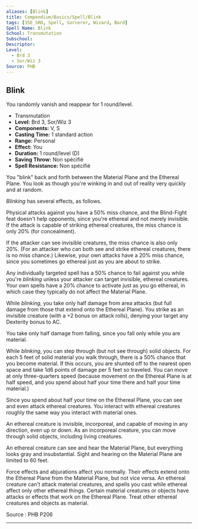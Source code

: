 ```yaml
---
aliases: [Blink]
title: Compendium/Basics/Spell/Blink
tags: [35E_SRD, Spell, Sorcerer, Wizard, Bard]
Spell Name: Blink
School: Transmutation
Subschool: 
Descriptor: 
Level:
  - Brd 3
  - Sor/Wiz 3
Source: PHB
---
```



## Blink

You randomly vanish and reappear for 1 round/level.

*   Transmutation
*   **Level:** Brd 3, Sor/Wiz 3
*   **Components:** V, S
*   **Casting Time:** 1 standard action
*   **Range:** Personal
*   **Effect:** You
*   **Duration:** 1 round/level (D)
*   **Saving Throw:** Non spécifié
*   **Spell Resistance:** Non spécifié

<p>You "blink" back and forth between the Material Plane and the Ethereal Plane. You look as though you're winking in and out of reality very quickly and at random.</p><p><i>Blinking</i> has several effects, as follows.</p><p>Physical attacks against you have a 50% miss chance, and the Blind-Fight feat doesn't help opponents, since you're ethereal and not merely invisible. If the attack is capable of striking ethereal creatures, the miss chance is only 20% (for concealment).</p><p>If the attacker can see invisible creatures, the miss chance is also only 20%. (For an attacker who can both see and strike ethereal creatures, there is no miss chance.) Likewise, your own attacks have a 20% miss chance, since you sometimes go ethereal just as you are about to strike.</p><p>Any individually targeted spell has a 50% chance to fail against you while you're <i>blinking</i> unless your attacker can target invisible, ethereal creatures. Your own spells have a 20% chance to activate just as you go ethereal, in which case they typically do not affect the Material Plane.</p><p>While <i>blinking</i>, you take only half damage from area attacks (but full damage from those that extend onto the Ethereal Plane). You strike as an invisible creature (with a +2 bonus on attack rolls), denying your target any Dexterity bonus to AC.</p><p>You take only half damage from falling, since you fall only while you are material.</p><p>While <i>blinking</i>, you can step through (but not see through) solid objects. For each 5 feet of solid material you walk through, there is a 50% chance that you become material. If this occurs, you are shunted off to the nearest open space and take 1d6 points of damage per 5 feet so traveled. You can move at only three-quarters speed (because movement on the Ethereal Plane is at half speed, and you spend about half your time there and half your time material.)</p><p>Since you spend about half your time on the Ethereal Plane, you can see and even attack ethereal creatures. You interact with ethereal creatures roughly the same way you interact with material ones.</p><p>An ethereal creature is invisible, incorporeal, and capable of moving in any direction, even up or down. As an incorporeal creature, you can move through solid objects, including living creatures.</p><p>An ethereal creature can see and hear the Material Plane, but everything looks gray and insubstantial. Sight and hearing on the Material Plane are limited to 60 feet.</p><p>Force effects and abjurations affect you normally. Their effects extend onto the Ethereal Plane from the Material Plane, but not vice versa. An ethereal creature can't attack material creatures, and spells you cast while ethereal affect only other ethereal things. Certain material creatures or objects have attacks or effects that work on the Ethereal Plane. Treat other ethereal creatures and objects as material.</p>

Source : PHB P206

---
